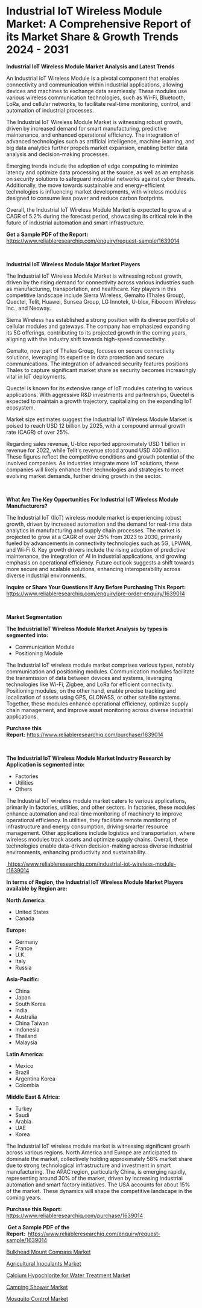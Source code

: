 <p><h1>Industrial IoT Wireless Module Market: A Comprehensive Report of its Market Share & Growth Trends 2024 - 2031</h1></p><p><strong>Industrial IoT Wireless Module Market Analysis and Latest Trends</strong></p>
<p><p>An Industrial IoT Wireless Module is a pivotal component that enables connectivity and communication within industrial applications, allowing devices and machines to exchange data seamlessly. These modules use various wireless communication technologies, such as Wi-Fi, Bluetooth, LoRa, and cellular networks, to facilitate real-time monitoring, control, and automation of industrial processes. </p><p>The Industrial IoT Wireless Module Market is witnessing robust growth, driven by increased demand for smart manufacturing, predictive maintenance, and enhanced operational efficiency. The integration of advanced technologies such as artificial intelligence, machine learning, and big data analytics further propels market expansion, enabling better data analysis and decision-making processes. </p><p>Emerging trends include the adoption of edge computing to minimize latency and optimize data processing at the source, as well as an emphasis on security solutions to safeguard industrial networks against cyber threats. Additionally, the move towards sustainable and energy-efficient technologies is influencing market developments, with wireless modules designed to consume less power and reduce carbon footprints. </p><p>Overall, the Industrial IoT Wireless Module Market is expected to grow at a CAGR of 5.2% during the forecast period, showcasing its critical role in the future of industrial automation and smart infrastructure.</p></p>
<p><strong>Get a Sample PDF of the Report:&nbsp;</strong> <a href="https://www.reliableresearchiq.com/enquiry/request-sample/1639014?utm_campaign=1137&utm_medium=2&utm_source=Github&utm_content=ia&utm_term=25092024&utm_id=industrial-iot-wireless-module">https://www.reliableresearchiq.com/enquiry/request-sample/1639014</a></p>
<p>&nbsp;</p>
<p><strong>Industrial IoT Wireless Module Major Market Players</strong></p>
<p><p>The Industrial IoT Wireless Module Market is witnessing robust growth, driven by the rising demand for connectivity across various industries such as manufacturing, transportation, and healthcare. Key players in this competitive landscape include Sierra Wireless, Gemalto (Thales Group), Quectel, Telit, Huawei, Sunsea Group, LG Innotek, U-blox, Fibocom Wireless Inc., and Neoway.</p><p>Sierra Wireless has established a strong position with its diverse portfolio of cellular modules and gateways. The company has emphasized expanding its 5G offerings, contributing to its projected growth in the coming years, aligning with the industry shift towards high-speed connectivity.</p><p>Gemalto, now part of Thales Group, focuses on secure connectivity solutions, leveraging its expertise in data protection and secure communications. The integration of advanced security features positions Thales to capture significant market share as security becomes increasingly vital in IoT deployments.</p><p>Quectel is known for its extensive range of IoT modules catering to various applications. With aggressive R&D investments and partnerships, Quectel is expected to maintain a growth trajectory, capitalizing on the expanding IoT ecosystem.</p><p>Market size estimates suggest the Industrial IoT Wireless Module Market is poised to reach USD 12 billion by 2025, with a compound annual growth rate (CAGR) of over 25%. </p><p>Regarding sales revenue, U-blox reported approximately USD 1 billion in revenue for 2022, while Telit's revenue stood around USD 400 million. These figures reflect the competitive conditions and growth potential of the involved companies. As industries integrate more IoT solutions, these companies will likely enhance their technologies and strategies to meet evolving market demands, further driving growth in the sector.</p></p>
<p>&nbsp;</p>
<p><strong>What Are The Key Opportunities For Industrial IoT Wireless Module Manufacturers?</strong></p>
<p><p>The Industrial IoT (IIoT) wireless module market is experiencing robust growth, driven by increased automation and the demand for real-time data analytics in manufacturing and supply chain processes. The market is projected to grow at a CAGR of over 25% from 2023 to 2030, primarily fueled by advancements in connectivity technologies such as 5G, LPWAN, and Wi-Fi 6. Key growth drivers include the rising adoption of predictive maintenance, the integration of AI in industrial applications, and growing emphasis on operational efficiency. Future outlook suggests a shift towards more secure and scalable solutions, enhancing interoperability across diverse industrial environments.</p></p>
<p><strong>Inquire or Share Your Questions If Any Before Purchasing This Report:</strong> <a href="https://www.reliableresearchiq.com/enquiry/pre-order-enquiry/1639014?utm_campaign=1137&utm_medium=2&utm_source=Github&utm_content=ia&utm_term=25092024&utm_id=industrial-iot-wireless-module">https://www.reliableresearchiq.com/enquiry/pre-order-enquiry/1639014</a></p>
<p>&nbsp;</p>
<p><strong>Market Segmentation</strong></p>
<p><strong>The Industrial IoT Wireless Module Market Analysis by types is segmented into:</strong></p>
<p><ul><li>Communication Module</li><li>Positioning Module</li></ul></p>
<p><p>The Industrial IoT wireless module market comprises various types, notably communication and positioning modules. Communication modules facilitate the transmission of data between devices and systems, leveraging technologies like Wi-Fi, Zigbee, and LoRa for efficient connectivity. Positioning modules, on the other hand, enable precise tracking and localization of assets using GPS, GLONASS, or other satellite systems. Together, these modules enhance operational efficiency, optimize supply chain management, and improve asset monitoring across diverse industrial applications.</p></p>
<p><strong>Purchase this Report:&nbsp;</strong><a href="https://www.reliableresearchiq.com/purchase/1639014?utm_campaign=1137&utm_medium=2&utm_source=Github&utm_content=ia&utm_term=25092024&utm_id=industrial-iot-wireless-module">https://www.reliableresearchiq.com/purchase/1639014</a></p>
<p>&nbsp;</p>
<p><strong>The Industrial IoT Wireless Module Market Industry Research by Application is segmented into:</strong></p>
<p><ul><li>Factories</li><li>Utilities</li><li>Others</li></ul></p>
<p><p>The Industrial IoT wireless module market caters to various applications, primarily in factories, utilities, and other sectors. In factories, these modules enhance automation and real-time monitoring of machinery to improve operational efficiency. In utilities, they facilitate remote monitoring of infrastructure and energy consumption, driving smarter resource management. Other applications include logistics and transportation, where wireless modules track assets and optimize supply chains. Overall, these technologies enable data-driven decision-making across diverse industrial environments, enhancing productivity and sustainability.</p></p>
<p><a href="https://www.reliableresearchiq.com/industrial-iot-wireless-module-r1639014?utm_campaign=1137&utm_medium=2&utm_source=Github&utm_content=ia&utm_term=25092024&utm_id=industrial-iot-wireless-module">&nbsp;https://www.reliableresearchiq.com/industrial-iot-wireless-module-r1639014</a></p>
<p><strong>In terms of Region, the Industrial IoT Wireless Module Market Players available by Region are:</strong></p>
<p>
    <p> <strong> North America: </strong>
        <ul>
            <li>United States</li>
            <li>Canada</li>
        </ul>
        </p> 
    <p> <strong> Europe: </strong>
        <ul>
            <li>Germany</li>
            <li>France</li>
            <li>U.K.</li>
            <li>Italy</li>
            <li>Russia</li>
        </ul>
        </p> 
    <p> <strong> Asia-Pacific: </strong>
        <ul>
            <li>China</li>
            <li>Japan</li>
            <li>South Korea</li>
            <li>India</li>
            <li>Australia</li>
            <li>China Taiwan</li>
            <li>Indonesia</li>
            <li>Thailand</li>
            <li>Malaysia</li>
        </ul>
        </p> 
    <p> <strong> Latin America: </strong>
        <ul>
            <li>Mexico</li>
            <li>Brazil</li>
            <li>Argentina Korea</li>
            <li>Colombia</li>
        </ul>
        </p> 
    <p> <strong> Middle East & Africa: </strong>
        <ul>
            <li>Turkey</li>
            <li>Saudi</li>
            <li>Arabia</li>
            <li>UAE</li>
            <li>Korea</li>
        </ul>
    </p>
    </p>
<p><p>The Industrial IoT wireless module market is witnessing significant growth across various regions. North America and Europe are anticipated to dominate the market, collectively holding approximately 58% market share due to strong technological infrastructure and investment in smart manufacturing. The APAC region, particularly China, is emerging rapidly, representing around 30% of the market, driven by increasing industrial automation and smart factory initiatives. The USA accounts for about 15% of the market. These dynamics will shape the competitive landscape in the coming years.</p></p>
<p><strong>Purchase this Report: </strong><a href="https://www.reliableresearchiq.com/purchase/1639014?utm_campaign=1137&utm_medium=2&utm_source=Github&utm_content=ia&utm_term=25092024&utm_id=industrial-iot-wireless-module">https://www.reliableresearchiq.com/purchase/1639014</a></p>
<p>&nbsp;<strong>Get a Sample PDF of the Report:&nbsp;&nbsp;</strong><a href="https://www.reliableresearchiq.com/enquiry/request-sample/1639014?utm_campaign=1137&utm_medium=2&utm_source=Github&utm_content=ia&utm_term=25092024&utm_id=industrial-iot-wireless-module">https://www.reliableresearchiq.com/enquiry/request-sample/1639014</a></p>
<p><strong></strong></p>
<p><p><a href="https://issuu.com/reportprime-2/docs/bulkhead-mount-compass-market-size-_df97a1d094a0c1?utm_campaign=1137&utm_medium=2&utm_source=Github&utm_content=ia&utm_term=25092024&utm_id=industrial-iot-wireless-module">Bulkhead Mount Compass Market</a></p><p><a href="https://www.linkedin.com/pulse/global-agricultural-inoculants-market-opportunities-forecast-x0e4e?utm_campaign=1137&utm_medium=2&utm_source=Github&utm_content=ia&utm_term=25092024&utm_id=industrial-iot-wireless-module">Agricultural Inoculants Market</a></p><p><a href="https://www.linkedin.com/pulse/calcium-hypochlorite-water-treatment-market-trends-ydotf?utm_campaign=1137&utm_medium=2&utm_source=Github&utm_content=ia&utm_term=25092024&utm_id=industrial-iot-wireless-module">Calcium Hypochlorite for Water Treatment Market</a></p><p><a href="https://issuu.com/reportprime-2/docs/camping-shower-market-size-2030.ppt_8958166dd3e6f2?utm_campaign=1137&utm_medium=2&utm_source=Github&utm_content=ia&utm_term=25092024&utm_id=industrial-iot-wireless-module">Camping Shower Market</a></p><p><a href="https://www.linkedin.com/pulse/future-trajectory-mosquito-control-market-emerging-trends-rsxue?utm_campaign=1137&utm_medium=2&utm_source=Github&utm_content=ia&utm_term=25092024&utm_id=industrial-iot-wireless-module">Mosquito Control Market</a></p></p>